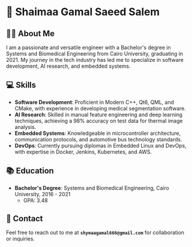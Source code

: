 # 🚀 Shaimaa Gamal Saeed Salem

## 👩‍💼 About Me

I am a passionate and versatile engineer with a Bachelor's degree in Systems and Biomedical Engineering from Cairo University, graduating in 2021. My journey in the tech industry has led me to specialize in software development, AI research, and embedded systems.

## 💻 Skills

- **Software Development**: Proficient in Modern C++, Qt6, QML, and CMake, with experience in developing medical segmentation software.
- **AI Research**: Skilled in manual feature engineering and deep learning techniques, achieving a 98% accuracy on test data for thermal image analysis.
- **Embedded Systems**: Knowledgeable in microcontroller architecture, communication protocols, and automotive bus technology standards.
- **DevOps**: Currently pursuing diplomas in Embedded Linux and DevOps, with expertise in Docker, Jenkins, Kubernetes, and AWS.

## 📚 Education

- **Bachelor's Degree**: Systems and Biomedical Engineering, Cairo University, 2016 - 2021
  - GPA: 3.48

## 📧 Contact

Feel free to reach out to me at **`shymaagamal666@gmail.com`** for collaboration or inquiries.
